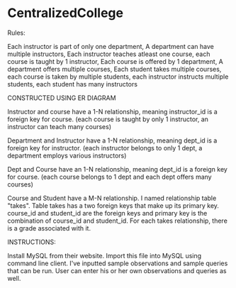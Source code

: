 # CentralizedCollege

Rules:

Each instructor is part of only one department,
A department can have multiple instructors,
Each instructor teaches atleast one course,
each course is taught by 1 instructor,
Each course is offered by 1 department,
A department offers multiple courses,
Each student takes multiple courses,
each course is taken by multiple students,
each instructor instructs multiple students,
each student has many instructors

CONSTRUCTED USING ER DIAGRAM

Instructor and course have a 1-N relationship, meaning instructor_id
is a foreign key for course. (each course is taught by only 1 instructor,
an instructor can teach many courses)

Department and Instructor have a 1-N relationship, meaning dept_id
is a foreign key for instructor. (each instructor belongs to only 1 dept,
a department employs various instructors)

Dept and Course have an 1-N relationship, meaning dept_id is a foreign
key for course. (each course belongs to 1 dept and each dept offers many
courses)

Course and Student have a M-N relationship. I named relationship table
"takes". Table takes has a two foreign keys that make up its primary key.
course_id and student_id are the foreign keys and primary key is the combination
of course_id and student_id. For each takes relationship, there is a grade
associated with it.


INSTRUCTIONS:

Install MySQL from their website. Import this file into MySQL using command line client. 
I've inputted sample observations and sample queries that can be run. User can enter his or her own
observations and queries as well.
